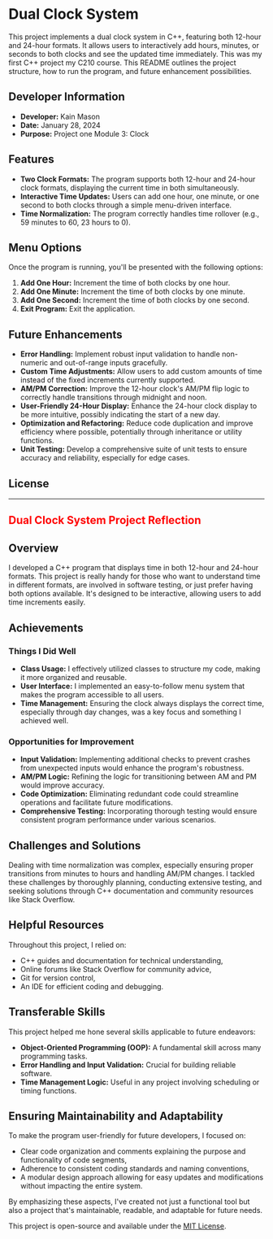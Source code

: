 # Dual Clock System

This project implements a dual clock system in C++, featuring both 12-hour and 24-hour formats. It allows users to interactively add hours, minutes, or seconds to both clocks and see the updated time immediately. This was my first C++ project my C210 course. This README outlines the project structure, how to run the program, and future enhancement possibilities.

## Developer Information

- **Developer:** Kain Mason
- **Date:** January 28, 2024
- **Purpose:** Project one Module 3: Clock

## Features

- **Two Clock Formats:** The program supports both 12-hour and 24-hour clock formats, displaying the current time in both simultaneously.
- **Interactive Time Updates:** Users can add one hour, one minute, or one second to both clocks through a simple menu-driven interface.
- **Time Normalization:** The program correctly handles time rollover (e.g., 59 minutes to 60, 23 hours to 0).


## Menu Options

Once the program is running, you'll be presented with the following options:

1. **Add One Hour:** Increment the time of both clocks by one hour.
2. **Add One Minute:** Increment the time of both clocks by one minute.
3. **Add One Second:** Increment the time of both clocks by one second.
4. **Exit Program:** Exit the application.

## Future Enhancements

- **Error Handling:** Implement robust input validation to handle non-numeric and out-of-range inputs gracefully.
- **Custom Time Adjustments:** Allow users to add custom amounts of time instead of the fixed increments currently supported.
- **AM/PM Correction:** Improve the 12-hour clock's AM/PM flip logic to correctly handle transitions through midnight and noon.
- **User-Friendly 24-Hour Display:** Enhance the 24-hour clock display to be more intuitive, possibly indicating the start of a new day.
- **Optimization and Refactoring:** Reduce code duplication and improve efficiency where possible, potentially through inheritance or utility functions.
- **Unit Testing:** Develop a comprehensive suite of unit tests to ensure accuracy and reliability, especially for edge cases.

## License

--------------------------------------------------------------------------------------------------------------------------------------------------------------------------------------------------------------------


<h2 style="color:red;">Dual Clock System Project Reflection</h2>


## Overview

I developed a C++ program that displays time in both 12-hour and 24-hour formats. This project is really handy for those who want to understand time in different formats, are involved in software testing, or just prefer having both options available. It's designed to be interactive, allowing users to add time increments easily.

## Achievements

### Things I Did Well

- **Class Usage:** I effectively utilized classes to structure my code, making it more organized and reusable.
- **User Interface:** I implemented an easy-to-follow menu system that makes the program accessible to all users.
- **Time Management:** Ensuring the clock always displays the correct time, especially through day changes, was a key focus and something I achieved well.

### Opportunities for Improvement

- **Input Validation:** Implementing additional checks to prevent crashes from unexpected inputs would enhance the program's robustness.
- **AM/PM Logic:** Refining the logic for transitioning between AM and PM would improve accuracy.
- **Code Optimization:** Eliminating redundant code could streamline operations and facilitate future modifications.
- **Comprehensive Testing:** Incorporating thorough testing would ensure consistent program performance under various scenarios.

## Challenges and Solutions

Dealing with time normalization was complex, especially ensuring proper transitions from minutes to hours and handling AM/PM changes. I tackled these challenges by thoroughly planning, conducting extensive testing, and seeking solutions through C++ documentation and community resources like Stack Overflow.

## Helpful Resources

Throughout this project, I relied on:
- C++ guides and documentation for technical understanding,
- Online forums like Stack Overflow for community advice,
- Git for version control,
- An IDE for efficient coding and debugging.

## Transferable Skills

This project helped me hone several skills applicable to future endeavors:
- **Object-Oriented Programming (OOP):** A fundamental skill across many programming tasks.
- **Error Handling and Input Validation:** Crucial for building reliable software.
- **Time Management Logic:** Useful in any project involving scheduling or timing functions.

## Ensuring Maintainability and Adaptability

To make the program user-friendly for future developers, I focused on:
- Clear code organization and comments explaining the purpose and functionality of code segments,
- Adherence to consistent coding standards and naming conventions,
- A modular design approach allowing for easy updates and modifications without impacting the entire system.

By emphasizing these aspects, I've created not just a functional tool but also a project that's maintainable, readable, and adaptable for future needs.


This project is open-source and available under the [MIT License](LICENSE.md).
